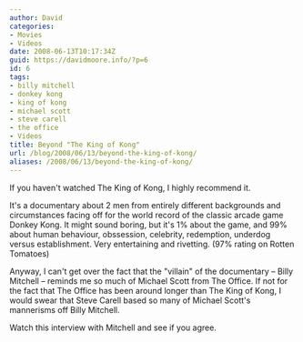 ```yaml
---
author: David
categories:
- Movies
- Videos
date: 2008-06-13T10:17:34Z
guid: https://davidmoore.info/?p=6
id: 6
tags:
- billy mitchell
- donkey kong
- king of kong
- michael scott
- steve carell
- the office
- Videos
title: Beyond "The King of Kong"
url: /blog/2008/06/13/beyond-the-king-of-kong/
aliases: /2008/06/13/beyond-the-king-of-kong/
---
```


If you haven't watched The King of Kong, I highly recommend it.

It's a documentary about 2 men from entirely different backgrounds and circumstances facing off for the world record of the classic arcade game Donkey Kong. It might sound boring, but it's 1% about the game, and 99% about human behaviour, obssession, celebrity, redemption, underdog versus establishment. Very entertaining and rivetting. (97% rating on Rotten Tomatoes)

Anyway, I can't get over the fact that the "villain" of the documentary &#8211; Billy Mitchell &#8211; reminds me so much of Michael Scott from The Office. If not for the fact that The Office has been around longer than The King of Kong, I would swear that Steve Carell based so many of Michael Scott's mannerisms off Billy Mitchell.

Watch this interview with Mitchell and see if you agree.
